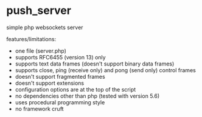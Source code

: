 # push_server

simple php websockets server

features/limitations:
- one file (server.php)
- supports RFC6455 (version 13) only
- supports text data frames (doesn't support binary data frames)
- supports close, ping (receive only) and pong (send only) control frames
- doesn't support fragmented frames
- doesn't support extensions
- configuration options are at the top of the script
- no dependencies other than php (tested with version 5.6)
- uses procedural programming style
- no framework cruft
